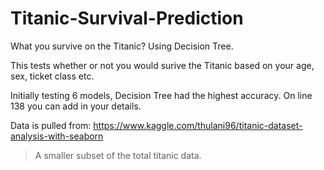 # Titanic-Survival-Prediction
 What you survive on the Titanic? Using Decision Tree. 

This tests whether or not you would surive the Titanic based on your age, sex, ticket class etc. 

Initially testing 6 models, Decision Tree had the highest accuracy. 
On line 138 you can add in your details. 

Data is pulled from:
https://www.kaggle.com/thulani96/titanic-dataset-analysis-with-seaborn

> A smaller subset of the total titanic data. 

